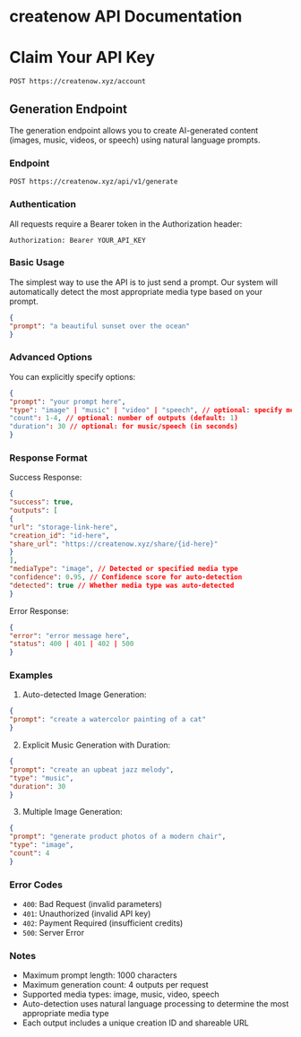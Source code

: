# createnow API Documentation

# Claim Your API Key
```
POST https://createnow.xyz/account
```

## Generation Endpoint

The generation endpoint allows you to create AI-generated content (images, music, videos, or speech) using natural language prompts.

### Endpoint
```
POST https://createnow.xyz/api/v1/generate
```

### Authentication
All requests require a Bearer token in the Authorization header:
```
Authorization: Bearer YOUR_API_KEY
```

### Basic Usage

The simplest way to use the API is to just send a prompt. Our system will automatically detect the most appropriate media type based on your prompt.
```json
{
"prompt": "a beautiful sunset over the ocean"
}
```


### Advanced Options

You can explicitly specify options:
```json
{
"prompt": "your prompt here",
"type": "image" | "music" | "video" | "speech", // optional: specify media type
"count": 1-4, // optional: number of outputs (default: 1)
"duration": 30 // optional: for music/speech (in seconds)
}
```


### Response Format

Success Response:
```json
{
"success": true,
"outputs": [
{
"url": "storage-link-here",
"creation_id": "id-here",
"share_url": "https://createnow.xyz/share/{id-here}"
}
],
"mediaType": "image", // Detected or specified media type
"confidence": 0.95, // Confidence score for auto-detection
"detected": true // Whether media type was auto-detected
}
```


Error Response:
```json
{
"error": "error message here",
"status": 400 | 401 | 402 | 500
}
```

### Examples

1. Auto-detected Image Generation:
```json
{
"prompt": "create a watercolor painting of a cat"
}
```


2. Explicit Music Generation with Duration:
```json
{
"prompt": "create an upbeat jazz melody",
"type": "music",
"duration": 30
}
```

3. Multiple Image Generation:
```json
{
"prompt": "generate product photos of a modern chair",
"type": "image",
"count": 4
}
```

### Error Codes
- `400`: Bad Request (invalid parameters)
- `401`: Unauthorized (invalid API key)
- `402`: Payment Required (insufficient credits)
- `500`: Server Error

### Notes
- Maximum prompt length: 1000 characters
- Maximum generation count: 4 outputs per request
- Supported media types: image, music, video, speech
- Auto-detection uses natural language processing to determine the most appropriate media type
- Each output includes a unique creation ID and shareable URL
